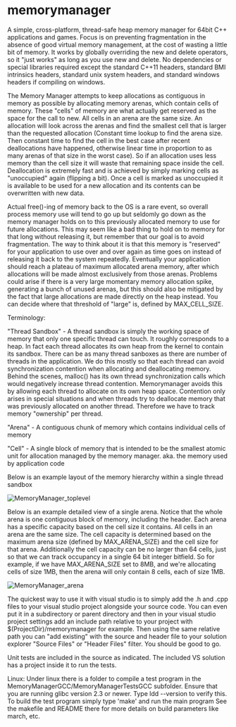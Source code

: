 # memorymanager
A simple, cross-platform, thread-safe heap memory manager for 64bit C++ applications and games. Focus is on preventing fragmentation in the absence of good virtual memory management, at the cost of wasting a little bit of memory. It works by globally overriding the new and delete operators, so it "just works" as long as you use new and delete. No dependencies or special libraries required except the standard C++11 headers, standard BMI intrinsics headers, standard unix system headers, and standard windows headers if compiling on windows.

The Memory Manager attempts to keep allocations as contiguous in memory as possible by allocating memory arenas, which contain cells of memory. These "cells" of memory are what actually get reserved as the space for the call to new. All cells in an arena are the same size. An allocation will look across the arenas and find the smallest cell that is larger than the requested allocation (Constant time lookup to find the arena size. Then constant time to find the cell in the best case after recent deallocations have happened, otherwise linear time in proportion to as many arenas of that size in the worst case). So if an allocation uses less memory than the cell size it will waste that remaining space inside the cell. Deallocation is extremely fast and is achieved by simply marking cells as "unoccupied" again (flipping a bit). Once a cell is marked as unoccupied it is available to be used for a new allocation and its contents can be overwritten with new data. 

Actual free()-ing of memory back to the OS is a rare event, so overall process memory use will tend to go up but seldomly go down as the memory manager holds on to this previously allocated memory to use for future allocations. This may seem like a bad thing to hold on to memory for that long without releasing it, but remember that our goal is to avoid fragmentation. The way to think about it is that this memory is "reserved" for your application to use over and over again as time goes on instead of releasing it back to the system repeatedly. Eventually your application should reach a plateau of maximum allocated arena memory, after which allocations will be made almost exclusively from those arenas. Problems could arise if there is a very large momentary memory allocation spike, generating a bunch of unused arenas, but this should also be mitigated by the fact that large allocations are made directly on the heap instead. You can decide where that threshold of "large" is, defined by MAX_CELL_SIZE.

Terminology: 

"Thread Sandbox" - A thread sandbox is simply the working space of memory that only one specific thread can touch. It roughly corresponds to a heap. In fact each thread allocates its own heap from the kernel to contain its sandbox. There can be as many thread sanboxes as there are number of threads in the application. We do this mostly so that each thread can avoid synchronization contention when allocating and deallocating memory. Behind the scenes, malloc() has its own thread synchronization calls which would negatively increase thread contention. Memorymanager avoids this by allowing each thread to allocate on its own heap space. Contention only arises in special situations and when threads try to deallocate memory that was previously allocated on another thread. Therefore we have to track memory "ownership" per thread.

"Arena" - A contiguous chunk of memory which contains individual cells of memory

"Cell" - A single block of memory that is intended to be the smallest atomic unit for allocation managed by the memory manager. 
         aka. the memory used by application code

Below is an example layout of the memory hierarchy within a single thread sandbox

![MemoryManager_toplevel](https://user-images.githubusercontent.com/14068824/113484457-37903880-945d-11eb-985c-90c3fa4584df.png)

Below is an example detailed view of a single arena. Notice that the whole arena is one contiguous block of memory, including the header. Each arena has a specific capacity based on the cell size it contains. All cells in an arena are the same size. The cell capacity is determined based on the maximum arena size (defined by MAX_ARENA_SIZE) and the cell size for that arena. Additionally the cell capacity can be no larger than 64 cells, just so that we can track occupancy in a single 64 bit integer bitfield. So for example, if we have MAX_ARENA_SIZE set to 8MB, and we're allocating cells of size 1MB, then the arena will only contain 8 cells, each of size 1MB.

![MemoryManager_arena](https://user-images.githubusercontent.com/14068824/113484861-6ad3c700-945f-11eb-94d8-a7506e147a63.png)


The quickest way to use it with visual studio is to simply add the .h and .cpp files to your visual studio project alongside your source code. You can even put it in a subdirectory or parent directory and then in your visual studio project settings add an include path relative to your project with $(ProjectDir)/memorymanager for example. Then using the same relative path you can "add existing" with the source and header file to your solution explorer "Source Files" or "Header Files" filter. You should be good to go.

Unit tests are included in the source as indicated. The included VS solution has a project inside it to run the tests.

Linux:
Under linux there is a folder to compile a test program in the MemoryManagerGCC/MemoryManagerTestsGCC subfolder. 
Ensure that you are running glibc version 2.3 or newer. Type ldd --version to verify this.
To build the test program simply type 'make' and run the main program
See the makefile and README there for more details on build parameters like march, etc.
